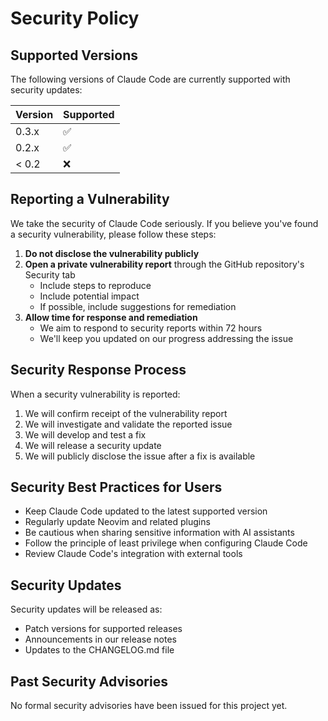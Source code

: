 # Security Policy

## Supported Versions

The following versions of Claude Code are currently supported with security updates:

| Version | Supported          |
| ------- | ------------------ |
| 0.3.x   | :white_check_mark: |
| 0.2.x   | :white_check_mark: |
| < 0.2   | :x:                |

## Reporting a Vulnerability

We take the security of Claude Code seriously. If you believe you've found a security vulnerability, please follow these steps:

1. **Do not disclose the vulnerability publicly**
2. **Open a private vulnerability report** through the GitHub repository's Security tab
   - Include steps to reproduce
   - Include potential impact
   - If possible, include suggestions for remediation
3. **Allow time for response and remediation**
   - We aim to respond to security reports within 72 hours
   - We'll keep you updated on our progress addressing the issue

## Security Response Process

When a security vulnerability is reported:

1. We will confirm receipt of the vulnerability report
2. We will investigate and validate the reported issue
3. We will develop and test a fix
4. We will release a security update
5. We will publicly disclose the issue after a fix is available

## Security Best Practices for Users

- Keep Claude Code updated to the latest supported version
- Regularly update Neovim and related plugins
- Be cautious when sharing sensitive information with AI assistants
- Follow the principle of least privilege when configuring Claude Code
- Review Claude Code's integration with external tools

## Security Updates

Security updates will be released as:
- Patch versions for supported releases
- Announcements in our release notes
- Updates to the CHANGELOG.md file

## Past Security Advisories

No formal security advisories have been issued for this project yet.